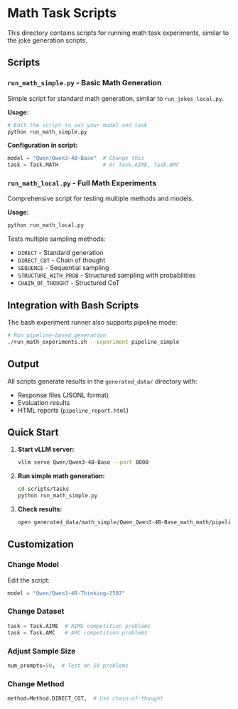 # Math Task Scripts

This directory contains scripts for running math task experiments, similar to the joke generation scripts.

## Scripts

### `run_math_simple.py` - Basic Math Generation
Simple script for standard math generation, similar to `run_jokes_local.py`.

**Usage:**
```bash
# Edit the script to set your model and task
python run_math_simple.py
```

**Configuration in script:**
```python
model = "Qwen/Qwen3-4B-Base"  # Change this
task = Task.MATH              # Or Task.AIME, Task.AMC
```

### `run_math_local.py` - Full Math Experiments
Comprehensive script for testing multiple methods and models.

**Usage:**
```bash
python run_math_local.py
```

Tests multiple sampling methods:
- `DIRECT` - Standard generation
- `DIRECT_COT` - Chain of thought
- `SEQUENCE` - Sequential sampling
- `STRUCTURE_WITH_PROB` - Structured sampling with probabilities
- `CHAIN_OF_THOUGHT` - Structured CoT

## Integration with Bash Scripts

The bash experiment runner also supports pipeline mode:

```bash
# Run pipeline-based generation
./run_math_experiments.sh --experiment pipeline_simple
```

## Output

All scripts generate results in the `generated_data/` directory with:
- Response files (JSONL format)
- Evaluation results
- HTML reports (`pipeline_report.html`)

## Quick Start

1. **Start vLLM server:**
   ```bash
   vllm serve Qwen/Qwen3-4B-Base --port 8000
   ```

2. **Run simple math generation:**
   ```bash
   cd scripts/tasks
   python run_math_simple.py
   ```

3. **Check results:**
   ```bash
   open generated_data/math_simple/Qwen_Qwen3-4B-Base_math_math/pipeline_report.html
   ```

## Customization

### Change Model
Edit the script:
```python
model = "Qwen/Qwen3-4B-Thinking-2507"
```

### Change Dataset
```python
task = Task.AIME  # AIME competition problems
task = Task.AMC   # AMC competition problems
```

### Adjust Sample Size
```python
num_prompts=50,  # Test on 50 problems
```

### Change Method
```python
method=Method.DIRECT_COT,  # Use chain-of-thought
```